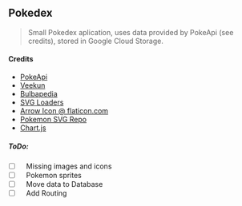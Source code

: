 ## Pokedex
> Small Pokedex aplication, uses data provided by PokeApi (see credits), stored in Google Cloud Storage.

#### Credits
 - [PokeApi](https://pokeapi.co/)
 - [Veekun](https://veekun.com/dex/media/pokemon/)
 - [Bulbapedia](bulbapedia.bulbagarden.net)
 - [SVG Loaders](http://samherbert.net/svg-loaders/)
 - [Arrow Icon @ flaticon.com](https://www.flaticon.com/free-icon/down-arrow-sketch_59690)
 - [Pokemon SVG Repo](https://github.com/jnovack/pokemon-svg)
 - [Chart.js](http://www.chartjs.org/)

##### ToDo:
- [ ] &nbsp;&nbsp;&nbsp;Missing images and icons
- [ ] &nbsp;&nbsp;&nbsp;Pokemon sprites
- [ ] &nbsp;&nbsp;&nbsp;Move data to Database
- [ ] &nbsp;&nbsp;&nbsp;Add Routing
